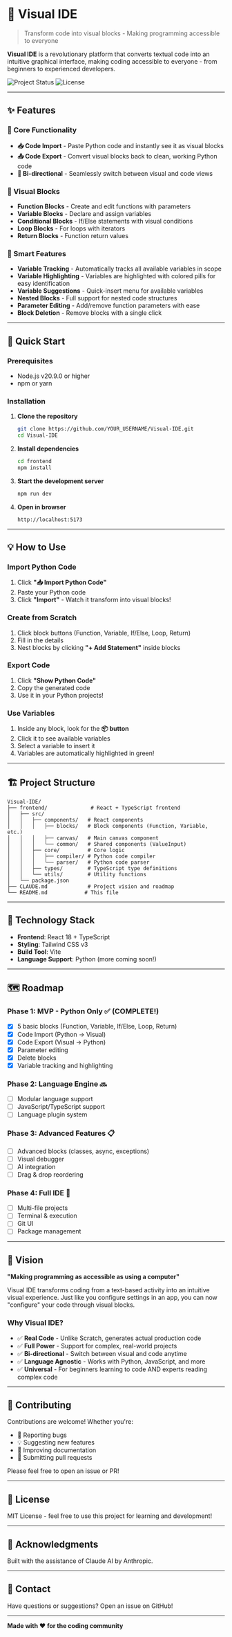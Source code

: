 # 🎨 Visual IDE

> Transform code into visual blocks - Making programming accessible to everyone

**Visual IDE** is a revolutionary platform that converts textual code into an intuitive graphical interface, making coding accessible to everyone - from beginners to experienced developers.

![Project Status](https://img.shields.io/badge/status-MVP_Complete-success)
![License](https://img.shields.io/badge/license-MIT-blue)

---

## ✨ Features

### 🎯 Core Functionality
- **📥 Code Import** - Paste Python code and instantly see it as visual blocks
- **📤 Code Export** - Convert visual blocks back to clean, working Python code
- **🔄 Bi-directional** - Seamlessly switch between visual and code views

### 🧱 Visual Blocks
- **Function Blocks** - Create and edit functions with parameters
- **Variable Blocks** - Declare and assign variables
- **Conditional Blocks** - If/Else statements with visual conditions
- **Loop Blocks** - For loops with iterators
- **Return Blocks** - Function return values

### 🎨 Smart Features
- **Variable Tracking** - Automatically tracks all available variables in scope
- **Variable Highlighting** - Variables are highlighted with colored pills for easy identification
- **Variable Suggestions** - Quick-insert menu for available variables
- **Nested Blocks** - Full support for nested code structures
- **Parameter Editing** - Add/remove function parameters with ease
- **Block Deletion** - Remove blocks with a single click

---

## 🚀 Quick Start

### Prerequisites
- Node.js v20.9.0 or higher
- npm or yarn

### Installation

1. **Clone the repository**
   ```bash
   git clone https://github.com/YOUR_USERNAME/Visual-IDE.git
   cd Visual-IDE
   ```

2. **Install dependencies**
   ```bash
   cd frontend
   npm install
   ```

3. **Start the development server**
   ```bash
   npm run dev
   ```

4. **Open in browser**
   ```
   http://localhost:5173
   ```

---

## 💡 How to Use

### Import Python Code
1. Click **"📥 Import Python Code"**
2. Paste your Python code
3. Click **"Import"** - Watch it transform into visual blocks!

### Create from Scratch
1. Click block buttons (Function, Variable, If/Else, Loop, Return)
2. Fill in the details
3. Nest blocks by clicking **"+ Add Statement"** inside blocks

### Export Code
1. Click **"Show Python Code"**
2. Copy the generated code
3. Use it in your Python projects!

### Use Variables
1. Inside any block, look for the **📦 button**
2. Click it to see available variables
3. Select a variable to insert it
4. Variables are automatically highlighted in green!

---

## 🏗️ Project Structure

```
Visual-IDE/
├── frontend/              # React + TypeScript frontend
│   ├── src/
│   │   ├── components/   # React components
│   │   │   ├── blocks/   # Block components (Function, Variable, etc.)
│   │   │   ├── canvas/   # Main canvas component
│   │   │   └── common/   # Shared components (ValueInput)
│   │   ├── core/         # Core logic
│   │   │   ├── compiler/ # Python code compiler
│   │   │   └── parser/   # Python code parser
│   │   ├── types/        # TypeScript type definitions
│   │   └── utils/        # Utility functions
│   └── package.json
├── CLAUDE.md             # Project vision and roadmap
└── README.md            # This file
```

---

## 🎨 Technology Stack

- **Frontend**: React 18 + TypeScript
- **Styling**: Tailwind CSS v3
- **Build Tool**: Vite
- **Language Support**: Python (more coming soon!)

---

## 🗺️ Roadmap

### Phase 1: MVP - Python Only ✅ (COMPLETE!)
- [x] 5 basic blocks (Function, Variable, If/Else, Loop, Return)
- [x] Code Import (Python → Visual)
- [x] Code Export (Visual → Python)
- [x] Parameter editing
- [x] Delete blocks
- [x] Variable tracking and highlighting

### Phase 2: Language Engine 🔜
- [ ] Modular language support
- [ ] JavaScript/TypeScript support
- [ ] Language plugin system

### Phase 3: Advanced Features 📋
- [ ] Advanced blocks (classes, async, exceptions)
- [ ] Visual debugger
- [ ] AI integration
- [ ] Drag & drop reordering

### Phase 4: Full IDE 🚀
- [ ] Multi-file projects
- [ ] Terminal & execution
- [ ] Git UI
- [ ] Package management

---

## 🎯 Vision

**"Making programming as accessible as using a computer"**

Visual IDE transforms coding from a text-based activity into an intuitive visual experience. Just like you configure settings in an app, you can now "configure" your code through visual blocks.

### Why Visual IDE?

- ✅ **Real Code** - Unlike Scratch, generates actual production code
- ✅ **Full Power** - Support for complex, real-world projects
- ✅ **Bi-directional** - Switch between visual and code anytime
- ✅ **Language Agnostic** - Works with Python, JavaScript, and more
- ✅ **Universal** - For beginners learning to code AND experts reading complex code

---

## 🤝 Contributing

Contributions are welcome! Whether you're:
- 🐛 Reporting bugs
- 💡 Suggesting new features
- 📝 Improving documentation
- 🔧 Submitting pull requests

Please feel free to open an issue or PR!

---

## 📄 License

MIT License - feel free to use this project for learning and development!

---

## 🙏 Acknowledgments

Built with the assistance of Claude AI by Anthropic.

---

## 📧 Contact

Have questions or suggestions? Open an issue on GitHub!

---

**Made with ❤️ for the coding community**